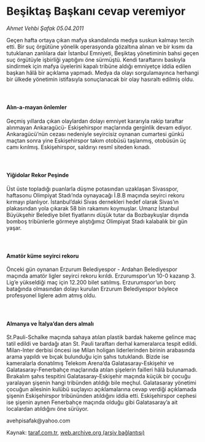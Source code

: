 # Beşiktaş Başkanı cevap veremiyor

*Ahmet Vehbi Şafak 05.04.2011*

<div class="yazi"><p>Geçen hafta ortaya çıkan mafya skandalında medya suskun kalmayı tercih etti. Bir suç örgütüne yönelik operasyonda gözaltına alınan ve bir kısmı da tutuklanan zanlılara dair İstanbul Emniyeti, Beşiktaş yönetiminin bahsi geçen suç örgütüyle işbirliği yaptığını öne sürmüştü. Kendi taraftarını baskıyla sindirmek için mafya üyelerini kapalı tribüne aldığı emniyetçe iddia edilen başkan hâlâ bir açıklama yapmadı. Medya da olayı sorgulamayınca herhangi bir ülkede yönetimin istifasıyla sonuçlanacak bir olay hasıraltı edilmiş oldu.</p>
<h4> </h4>
<h4>Alın-a-mayan önlemler</h4>
<p>Geçmiş yıllarda çıkan olaylardan dolayı emniyet kararıyla rakip taraftar alınmayan Ankaragücü- Eskişehirspor maçlarında gerginlik devam ediyor. Ankaragücü’nün cezası nedeniyle seyircisiz oynanan cumartesi günkü maçtan sonra yine Eskişehirspor takım otobüsü taşlanmış, otobüsün üç camı kırılmış. Eskişehirspor, saldırıyı resmî siteden kınadı.</p>
<h4> </h4>
<h4>Yiğidolar Rekor Peşinde</h4>
<p>Üst üste topladığı puanlarla düşme potasından uzaklaşan Sivasspor, haftasonu Olimpiyat Stadı’nda oynayacağı İ.B.B maçında seyirci rekoru kırmayı planlıyor. İstanbul’daki Sivas dernekleri hedef olarak Sivas’ın plakasından yola çıkarak 58 bin rakamını koymuşlar. Umarız İstanbul Büyükşehir Belediye bilet fiyatlarını düşük tutar da Bozbaykuşlar dışında bomboş tribünlerle görmeye alıştığımız Olimpiyat Stadı kalabalık bir gün yaşar.</p>
<h4> </h4>
<h4>Amatör küme seyirci rekoru</h4>
<p>Önceki gün oynanan Erzurum Belediyespor - Ardahan Belediyespor maçında amatör ligler seyirci rekoru kırıldı. Erzurumspor’un 10-0 kazanıp 3. Lig’e yükseldiği maç için 12.200 bilet satılmış. Erzurumspor’un borç batağında olmasından dolayı kurulan Erzurum Belediyespor böylece profesyonel liglere adım atmış oldu.</p>
<h4> </h4>
<h4>Almanya ve İtalya’dan ders almalı</h4>
<p>St.Pauli-Schalke maçında sahaya atılan plastik bardak hakeme gelince maç tatil edildi ve bardağı atan St. Pauli taraftarı derhal kameralarca tespit edildi. Milan-Inter derbisi öncesi ise Milan holigan liderlerinden birinin arabasında arama yapıldı ve bıçak bulunduğu için şahıs tutuklandı. Bizde ise kameralarla donatılmış Telekom Arena’da Galatasaray-Eskişehir ve Galatasaray-Fenerbahçe maçlarında atılan şişelerin failleri hâlâ bulunamadı. Bırakalım şahıs tespitini Galatasaray-Eskişehir maçında küçük bir çocuğu yaralayan şişenin hangi tribünden atıldığı bile meçhul. Galatasaray yönetimi çocuğun ailesinin kulübü suçlayıcı açıklamalarına cevap verdiği açıklamada şişenin Eskişehirspor tribününden atıldığını iddia etti. Eskişehirspor cephesi ise şişenin aynen Fenerbahçe maçında olduğu gibi Galatasaray’a ait localardan atıldığını öne sürüyor.</p>
<p>avehpisafak@yahoo.com</p>
</div>

Kaynak: [taraf.com.tr](http://www.taraf.com.tr/ahmet-vehbi-safak/makale-besiktas-baskani-cevap-veremiyor.htm), [web.archive.org (arşiv bağlantısı)](http://web.archive.org/web/20131107161730/http://www.taraf.com.tr/ahmet-vehbi-safak/makale-besiktas-baskani-cevap-veremiyor.htm)

